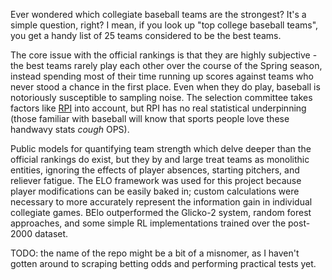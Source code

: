 Ever wondered which collegiate baseball teams are the strongest? It's a simple question, right? I mean, if you look up "top college baseball teams", you get a handy list of 25 teams considered to be the best teams.

The core issue with the official rankings is that they are highly subjective - the best teams rarely play each other over the course of the Spring season, instead spending most of their time running up scores against teams who never stood a chance in the first place. Even when they do play, baseball is notoriously susceptible to sampling noise. The selection committee takes factors like [RPI](https://en.wikipedia.org/wiki/Rating_percentage_index) into account, but RPI has no real statistical underpinning (those familiar with baseball will know that sports people love these handwavy stats *cough* OPS).

Public models for quantifying team strength which delve deeper than the official rankings do exist, but they by and large treat teams as monolithic entities, ignoring the effects of player absences, starting pitchers, and reliever fatigue. The ELO framework was used for this project because player modifications can be easily baked in; custom calculations were necessary to more accurately represent the information gain in individual collegiate games. BElo outperformed the Glicko-2 system, random forest approaches, and some simple RL implementations trained over the post-2000 dataset.

TODO: the name of the repo might be a bit of a misnomer, as I haven't gotten around to scraping betting odds and performing practical tests yet. 
